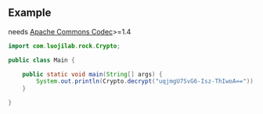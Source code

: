 ## Example

needs [Apache Commons Codec](https://mvnrepository.com/artifact/commons-codec/commons-codec)>=1.4

```java
import com.luojilab.rock.Crypto;

public class Main {

    public static void main(String[] args) {
        System.out.println(Crypto.decrypt("uqjmgU7SvG6-Isz-ThIwoA=="));
    }

}
```
